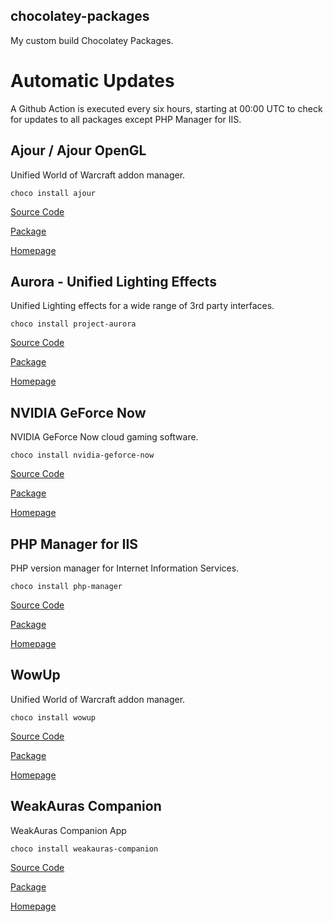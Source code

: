 chocolatey-packages
-------------------
My custom build Chocolatey Packages.

# Automatic Updates
A Github Action is executed every six hours, starting at 00:00 UTC to check for updates to all packages except PHP Manager for IIS.

## Ajour / Ajour OpenGL
Unified World of Warcraft addon manager.

`choco install ajour`

[Source Code](https://github.com/kwilliams1987/chocolatey-packages/tree/main/manual/ajour)

[Package](https://chocolatey.org/packages/ajour)

[Homepage](https://www.getajour.com/)

## Aurora - Unified Lighting Effects
Unified Lighting effects for a wide range of 3rd party interfaces.

`choco install project-aurora`

[Source Code](https://github.com/kwilliams1987/chocolatey-packages/tree/main/manual/project-aurora)

[Package](https://chocolatey.org/packages/project-aurora)

[Homepage](http://www.project-aurora.com/)

## NVIDIA GeForce Now
NVIDIA GeForce Now cloud gaming software.

`choco install nvidia-geforce-now`

[Source Code](https://github.com/kwilliams1987/chocolatey-packages/tree/main/manual/nvidia-geforce-now)

[Package](https://chocolatey.org/packages/nvidia-geforce-now)

[Homepage](https://www.nvidia.com/en-gb/geforce/products/geforce-now/)

## PHP Manager for IIS
PHP version manager for Internet Information Services.

`choco install php-manager`

[Source Code](https://github.com/phpmanager/phpmanager/tree/master/Chocolatey)

[Package](https://chocolatey.org/packages/php-manager)

[Homepage](http://www.phpmanager.xyz/)

## WowUp
Unified World of Warcraft addon manager.

`choco install wowup`

[Source Code](https://github.com/kwilliams1987/chocolatey-packages/tree/main/manual/wowup)

[Package](https://chocolatey.org/packages/wowup)

[Homepage](https://wowup.io/)

## WeakAuras Companion
WeakAuras Companion App

`choco install weakauras-companion`

[Source Code](https://github.com/kwilliams1987/chocolatey-packages/tree/main/manual/weakauras-companion)

[Package](https://chocolatey.org/packages/weakauras-companion)

[Homepage](https://weakauras.wtf/)
